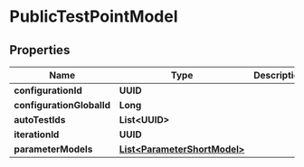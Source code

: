 

# PublicTestPointModel


## Properties

| Name | Type | Description | Notes |
|------------ | ------------- | ------------- | -------------|
|**configurationId** | **UUID** |  |  |
|**configurationGlobalId** | **Long** |  |  |
|**autoTestIds** | **List&lt;UUID&gt;** |  |  [optional] |
|**iterationId** | **UUID** |  |  |
|**parameterModels** | [**List&lt;ParameterShortModel&gt;**](ParameterShortModel.md) |  |  [optional] |



